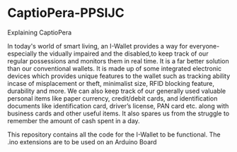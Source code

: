 # CaptioPera-PPSIJC


Explaining CaptioPera


In today's world of smart living, an I-Wallet provides a way for everyone- especially the vidually impaired and the disabled,to keep track of our regular possessions and monitors them in real time. It is a far better solution than our conventional wallets. It is made up of some integrated electronic devices which provides unique features to the wallet such as tracking ability incase of misplacement or theft, minimalist size, RFID blocking feature, durability and more. We can also keep track of our generally used valuable personal items like paper currency, credit/debit cards, and identification documents like identification card, driver’s license, PAN card etc. along with business cards and other useful items. It also spares us from the struggle to remember the amount of cash spent in a day.


This repository contains all the code for the I-Wallet to be functional. The .ino extensions are to be used on an Arduino Board

